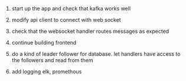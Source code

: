 
1. start up the app and check that kafka works well
2. modify api client to connect with web socket
3. check that the websocket handler routes messages as expected
4. continue building frontend








1. do a kind of leader follower for database. let handlers have access to the followers and read from them
2. add logging elk, promethous